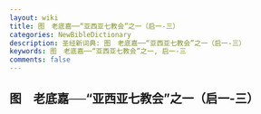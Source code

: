 ```yaml
---
layout: wiki
title: 图　老底嘉──“亚西亚七教会”之一（启一-三）
categories: NewBibleDictionary
description: 圣经新词典: 图　老底嘉──“亚西亚七教会”之一（启一-三）
keywords: 图　老底嘉──“亚西亚七教会”之一, 启一-三
comments: false
---
```


## 图　老底嘉──“亚西亚七教会”之一（启一-三）













